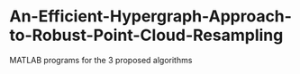 # An-Efficient-Hypergraph-Approach-to-Robust-Point-Cloud-Resampling
MATLAB programs for the 3 proposed algorithms
